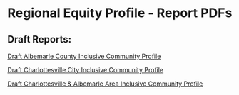 # Regional Equity Profile - Report PDFs

## Draft Reports:

[Draft Albemarle County Inclusive Community Profile](https://github.com/virginiaequitycenter/regional-equity-profile/blob/main/report_pdfs/albemarle-profile-draft.pdf)


[Draft Charlottesville City Inclusive Community Profile](https://github.com/virginiaequitycenter/regional-equity-profile/blob/main/report_pdfs/charlottesville-profile-draft.pdf)

[Draft Charlottesville & Albemarle Area Inclusive Community Profile](https://github.com/virginiaequitycenter/regional-equity-profile/blob/main/report_pdfs/regional-profile-draft.pdf)